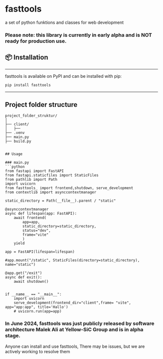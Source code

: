# fasttools
a set of python funktions and classes for web development

### Please note: this library is currently in early alpha and is NOT ready for production use.


## 📦 Installation

---------------------
fasttools is available on PyPI and can be installed with pip:

```bash
pip install fasttools
```

---------------------

## Project folder structure

```plaintext
project_folder_struktur/
│
├── client/
│   ├── 
├── .venv
├── main.py
├── build.py

```




```

## Usage

### main.py
```python
from fastapi import FastAPI
from fastapi.staticfiles import StaticFiles
from pathlib import Path
import uvicorn
from fasttools_ import frontend,shutdown, serve_development
from contextlib import asynccontextmanager

static_directory = Path(__file__).parent / "static"

@asynccontextmanager
async def lifespan(app: FastAPI):
    await frontend(
        app=app, 
        static_directory=static_directory, 
        status="dev",
        frame="vite"
        )
    yield

app = FastAPI(lifespan=lifespan)

#app.mount("/static", StaticFiles(directory=static_directory), name="static")

@app.get("/exit")
async def exit():
    await shutdown()


if __name__ == "__main__":
    import uvicorn
    serve_development(frontend_dir="client",frame= "vite", app="app:app", title='Hallo')
    # uvicorn.run(app=app)
```






### In June 2024, fasttools was just publicly released by software architecture Malek Ali at Yellow-SiC Group and is in alpha stage.
<p>Anyone can install and use fasttools, There may be issues, but we are actively working to resolve them</p>
